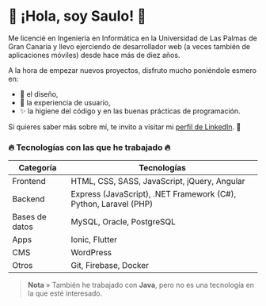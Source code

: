 # 👋 ¡Hola, soy Saulo! 👋

Me licencié en Ingeniería en Informática en la Universidad de Las Palmas de Gran Canaria y llevo ejerciendo de desarrollador web (a veces también de aplicaciones móviles) desde hace más de diez años.

A la hora de empezar nuevos proyectos, disfruto mucho poniéndole esmero en:

- 🎨 el diseño,
- 🧩 la experiencia de usuario,
- ✨ la higiene del código y en las buenas prácticas de programación.

Si quieres saber más sobre mí, te invito a visitar mi [perfil de LinkedIn](https://es.linkedin.com/in/saulopm). 🚀

### 🔥 Tecnologías con las que he trabajado 🔥

| Categoría      | Tecnologías                                                      |
|----------------|------------------------------------------------------------------|
| Frontend       | HTML, CSS, SASS, JavaScript, jQuery, Angular                     |
| Backend        | Express (JavaScript), .NET Framework (C#), Python, Laravel (PHP) |
| Bases de datos | MySQL, Oracle, PostgreSQL                                        |
| Apps           | Ionic, Flutter                                                   |
| CMS            | WordPress                                                        |
| Otros          | Git, Firebase, Docker                                            |

> **Nota** » También he trabajado con **Java**, pero no es una tecnología en la que esté interesado.

<!--
**SauloPM/saulopm** is a ✨ _special_ ✨ repository because its `README.md` (this file) appears on your GitHub profile.

Here are some ideas to get you started:

- 🔭 I’m currently working on ...
- 🌱 I’m currently learning ...
- 👯 I’m looking to collaborate on ...
- 🤔 I’m looking for help with ...
- 💬 Ask me about ...
- 📫 How to reach me: ...
- 😄 Pronouns: ...
- ⚡ Fun fact: ...
-->
